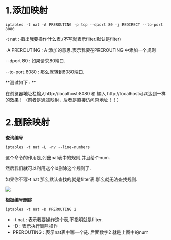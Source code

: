 
# 1.添加映射

```
iptables -t nat -A PREROUTING -p tcp --dport 80 -j REDIRECT --to-port 8080
```

-t nat : 指出我要操作什么表.(不写就表示filter.默认是filter) 

-A PREROUTING : A 添加的意思.表示我要在PREROUTING 中添加一个规则 

--dport 80 : 如果请求80端口. 

--to-port 8080 : 那么就转到8080端口. 

**测试如下 : **

在浏览器地址栏输入http://localhost:8080   和 输入   http://localhost可以达到一样的效果！（前者是通过映射，后者是直接访问原地址！！）


# 2.删除映射

**查询编号**

```
iptables -t nat -L -nv --line-numbers
```

这个命令的作用是,列出nat表中的规则,并且给个num. 

然后我们就可以利用这个id删除这个规则了. 

如果你不写-t nat 那么默认查找的就是filter表.那么就无法查找规则. 


![](http://fang.images.fangwenzheng.top/1599632161.png)

**根据编号删除**

```
iptables -t nat -D PREROUTING 2
```

- -t nat : 表示我要操作这个表,不指明就是filter. 
- -D : 表示执行删除操作 
- PREROUTING : 表示nat表中哪一个链. 后面数字2 就是上图中的num 